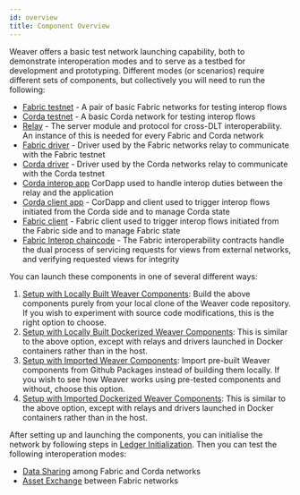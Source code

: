 ```yaml
---
id: overview
title: Component Overview
---
```


<!--
 Copyright IBM Corp. All Rights Reserved.

 SPDX-License-Identifier: CC-BY-4.0
 -->

Weaver offers a basic test network launching capability, both to demonstrate interoperation modes and to serve as a testbed for development and prototyping. Different modes (or scenarios) require different sets of components, but collectively you will need to run the following:

- [Fabric testnet](https://github.com/hyperledger-labs/weaver-dlt-interoperability/tree/master/tests/network-setups/fabric/dev) - A pair of basic Fabric networks for testing interop flows
- [Corda testnet](https://github.com/hyperledger-labs/weaver-dlt-interoperability/tree/master/tests/network-setups/corda) - A basic Corda network for testing interop flows
- [Relay](https://github.com/hyperledger-labs/weaver-dlt-interoperability/tree/master/core/relay) - The server module and protocol for cross-DLT interoperability. An instance of this is needed for every Fabric and Corda network
- [Fabric driver](https://github.com/hyperledger-labs/weaver-dlt-interoperability/tree/master/core/drivers/fabric-driver) - Driver used by the Fabric networks relay to communicate with the Fabric testnet
- [Corda driver](https://github.com/hyperledger-labs/weaver-dlt-interoperability/tree/master/core/drivers/corda-driver) - Driver used by the Corda networks relay to communicate with the Corda testnet
- [Corda interop app](https://github.com/hyperledger-labs/weaver-dlt-interoperability/tree/master/core/network/corda-interop-app) CorDapp used to handle interop duties between the relay and the application
- [Corda client app](https://github.com/hyperledger-labs/weaver-dlt-interoperability/tree/master/samples/corda/corda-simple-application) - CorDapp and client used to trigger interop flows initiated from the Corda side and to manage Corda state
- [Fabric client](https://github.com/hyperledger-labs/weaver-dlt-interoperability/tree/master/samples/fabric/fabric-cli) - Fabric client used to trigger interop flows initiated from the Fabric side and to manage Fabric state
- [Fabric Interop chaincode](https://github.com/hyperledger-labs/weaver-dlt-interoperability/tree/master/core/network/fabric-interop-cc) - The Fabric interoperability contracts handle the dual process of servicing requests for views from external networks, and verifying requested views for integrity

You can launch these components in one of several different ways:
1. [Setup with Locally Built Weaver Components](./setup-local.md): Build the above components purely from your local clone of the Weaver code repository. If you wish to experiment with source code modifications, this is the right option to choose.
2. [Setup with Locally Built Dockerized Weaver Components](./setup-local-docker.md): This is similar to the above option, except with relays and drivers launched in Docker containers rather than in the host.
3. [Setup with Imported Weaver Components](./setup-packages.md): Import pre-built Weaver components from Github Packages instead of building them locally. If you wish to see how Weaver works using pre-tested components and without, choose this option.
4. [Setup with Imported Dockerized Weaver Components](./setup-packages-docker.md): This is similar to the above option, except with relays and drivers launched in Docker containers rather than in the host.

After setting up and launching the components, you can initialise the network by following steps in [Ledger Initialization](ledger-initialization.md). 
Then you can test the following interoperation modes:
- [Data Sharing](../interop/data-sharing.md) among Fabric and Corda networks
- [Asset Exchange](../interop/asset-exchange.md) between Fabric networks
